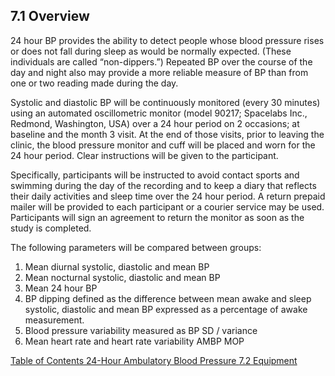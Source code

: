 ## 7.1 Overview

24 hour BP provides the ability to detect people whose blood pressure rises or does not fall during sleep as would be normally expected. (These individuals are called “non-dippers.”) Repeated BP over the course of the day and night also may provide a more reliable measure of BP than from one or two reading made during the day.

Systolic and diastolic BP will be continuously monitored (every 30 minutes) using an automated oscillometric monitor (model 90217; Spacelabs Inc., Redmond, Washington, USA) over a 24 hour period on 2 occasions; at baseline and the month 3 visit. At the end of those visits, prior to leaving the clinic, the blood pressure monitor and cuff will be placed and worn for the 24 hour period. Clear instructions will be given to the participant.

Specifically, participants will be instructed to avoid contact sports and swimming during the day of the recording and to keep a diary that reflects their daily activities and sleep time over the 24 hour period. A return prepaid mailer will be provided to each participant or a courier service may be used. Participants will sign an agreement to return the monitor as soon as the study is completed. 

The following parameters will be compared between groups:

1. Mean diurnal systolic, diastolic and mean BP
2. Mean nocturnal systolic, diastolic and mean BP
3. Mean 24 hour BP 
4. BP dipping defined as the difference between mean awake and sleep systolic, 
diastolic and mean BP expressed as a percentage of awake measurement. 
5. Blood pressure variability measured as BP SD / variance
6. Mean heart rate and heart rate variability AMBP MOP


<div class="center">
<div class="btn-group">
  <a href=":pages_path:/manuals/ambulatory-blood-pressure/7-00-ambp-toc.md" class="btn btn-default">
    <span class="glyphicon glyphicon-chevron-left"></span>
    Table of Contents
  </a>

  <a href=":pages_path:/manuals/ambulatory-blood-pressure" class="btn btn-default">
    <span class="glyphicon glyphicon-chevron-up"></span>
    24-Hour Ambulatory Blood Pressure
  </a>

  <a href=":pages_path:/manuals/ambulatory-blood-pressure/7-02-equipment.md" class="btn btn-success">
    7.2 Equipment
    <span class="glyphicon glyphicon-chevron-right"></span>
  </a>
</div>
</div>